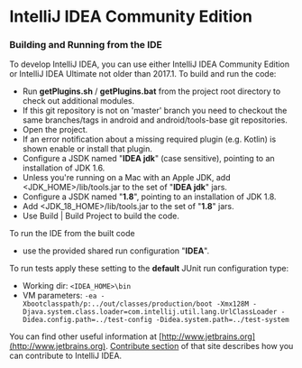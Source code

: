 # IntelliJ IDEA Community Edition
### Building and Running from the IDE
To develop IntelliJ IDEA, you can use either IntelliJ IDEA Community Edition or IntelliJ IDEA Ultimate not older than 2017.1. To build and run the code:
* Run **getPlugins.sh** / **getPlugins.bat** from the project root directory to check out additional modules.
* If this git repository is not on 'master' branch you need to checkout the same branches/tags in android and android/tools-base git repositories.
* Open the project.
* If an error notification about a missing required plugin (e.g. Kotlin) is shown enable or install that plugin.
* Configure a JSDK named "**IDEA jdk**" (case sensitive), pointing to an installation of JDK 1.6.
* Unless you're running on a Mac with an Apple JDK, add <JDK_HOME>/lib/tools.jar to the set of "**IDEA jdk**" jars.
* Configure a JSDK named "**1.8**", pointing to an installation of JDK 1.8.
* Add <JDK_18_HOME>/lib/tools.jar to the set of "**1.8**" jars.
* Use Build | Build Project to build the code.

To run the IDE from the built code
* use the provided shared run configuration "**IDEA**".

To run tests apply these setting to the **default** JUnit run configuration type:
* Working dir: 
  `<IDEA_HOME>\bin`
* VM parameters: 
  `-ea -Xbootclasspath/p:../out/classes/production/boot -Xmx128M -Djava.system.class.loader=com.intellij.util.lang.UrlClassLoader -Didea.config.path=../test-config -Didea.system.path=../test-system`

You can find other useful information at [http://www.jetbrains.org](http://www.jetbrains.org). [Contribute section](http://www.jetbrains.org/display/IJOS/Contribute) of that site describes how you can contribute to IntelliJ IDEA.
